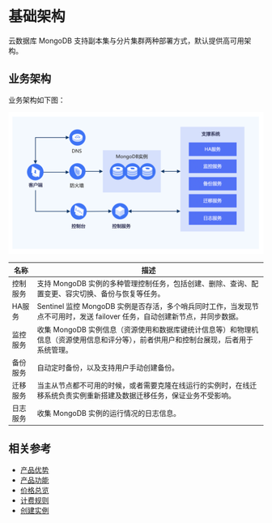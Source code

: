 # 基础架构

云数据库 MongoDB 支持副本集与分片集群两种部署方式，默认提供高可用架构。

## 业务架构
业务架构如下图：

![image-20201014181244325](../../../../image/mongodb/mongo-000.png)


| 名称     | 描述                                                         |
| -------- | ------------------------------------------------------------ |
| 控制服务 | 支持 MongoDB 实例的多种管理控制任务，包括创建、删除、查询、配置变更、容灾切换、备份与恢复等任务。 |
| HA服务   | Sentinel 监控 MongoDB 实例是否存活，多个哨兵同时工作，当发现节点不可用时，发送 failover 任务，自动创建新节点，并同步数据。 |
| 监控服务 | 收集 MongoDB 实例信息（资源使用和数据库键统计信息等）和物理机信息（资源使用信息和评分等），前者供用户和控制台展现，后者用于系统管理。 |
| 备份服务 | 自动定时备份，以及支持用户手动创建备份。                     |
| 迁移服务 | 当主从节点都不可用的时候，或者需要克隆在线运行的实例时，在线迁移系统负责实例重新搭建及数据迁移任务，保证业务不受影响。 |
| 日志服务 | 收集 MongoDB 实例的运行情况的日志信息。                      |

## 相关参考

- [产品优势](../Introduction/Benefits.md)
- [产品功能](../Introduction/Features.md)
- [价格总览](../Pricing/Price-Overview.md)
- [计费规则](../Pricing/Billing-Rules.md)
- [创建实例](../Getting-Started/Create-Instance.md)

